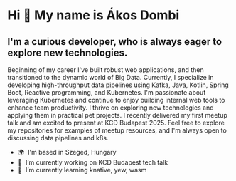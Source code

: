 Hi 👋 My name is Ákos Dombi
===========================

I'm a curious developer, who is always eager to explore new technologies.
--------------------------------------------------------------

Beginning of my career I've built robust web applications, and then transitioned to the dynamic world of Big Data. Currently, I specialize in developing high-throughput data pipelines using Kafka, Java, Kotlin, Spring Boot, Reactive programming, and Kubernetes. I'm passionate about leveraging Kubernetes and continue to enjoy building internal web tools to enhance team productivity. I thrive on exploring new technologies and applying them in practical pet projects. I recently delivered my first meetup talk and am excited to present at KCD Budapest 2025. Feel free to explore my repositories for examples of meetup resources, and I'm always open to discussing data pipelines and k8s.

* 🌍  I'm based in Szeged, Hungary
* 🔭  I’m currently working on KCD Budapest tech talk
* 🌱  I’m currently learning knative, yew, wasm

